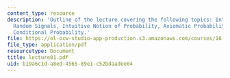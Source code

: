 ```yaml
---
content_type: resource
description: 'Outline of the lecture covering the following topics: Introduction to
  Random Signals, Intuitive Notion of Probability, Axiomatic Probability, Joint and
  Conditional Probability.'
file: https://ol-ocw-studio-app-production.s3.amazonaws.com/courses/16-322-stochastic-estimation-and-control-fall-2004/b19a6c1da8ed456589e1c52bdaadee04_lecture01.pdf
file_type: application/pdf
resourcetype: Document
title: lecture01.pdf
uid: b19a6c1d-a8ed-4565-89e1-c52bdaadee04
---
```

